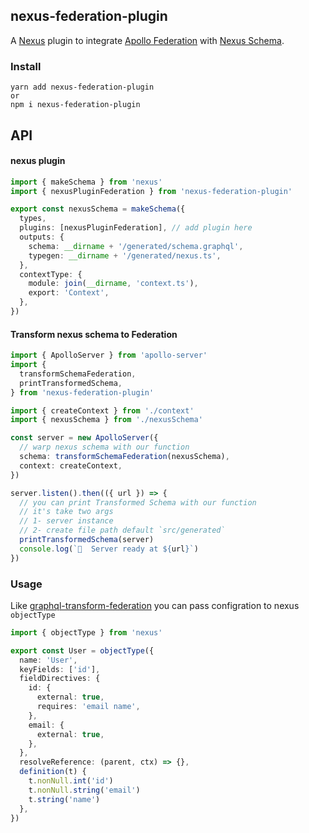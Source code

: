 ## nexus-federation-plugin

A [Nexus](https://nexusjs.org/) plugin to integrate
[Apollo Federation](https://www.apollographql.com/docs/federation/)
with [Nexus Schema](https://nexusjs.org/docs/guides/schema).

### Install

```shell
yarn add nexus-federation-plugin
or
npm i nexus-federation-plugin
```

## API

#### nexus plugin

```ts
import { makeSchema } from 'nexus'
import { nexusPluginFederation } from 'nexus-federation-plugin'

export const nexusSchema = makeSchema({
  types,
  plugins: [nexusPluginFederation], // add plugin here
  outputs: {
    schema: __dirname + '/generated/schema.graphql',
    typegen: __dirname + '/generated/nexus.ts',
  },
  contextType: {
    module: join(__dirname, 'context.ts'),
    export: 'Context',
  },
})
```

#### Transform nexus schema to Federation

```ts
import { ApolloServer } from 'apollo-server'
import {
  transformSchemaFederation,
  printTransformedSchema,
} from 'nexus-federation-plugin'

import { createContext } from './context'
import { nexusSchema } from './nexusSchema'

const server = new ApolloServer({
  // warp nexus schema with our function
  schema: transformSchemaFederation(nexusSchema),
  context: createContext,
})

server.listen().then(({ url }) => {
  // you can print Transformed Schema with our function
  // it's take two args
  // 1- server instance
  // 2- create file path default `src/generated`
  printTransformedSchema(server)
  console.log(`🚀  Server ready at ${url}`)
})
```

### Usage

Like [graphql-transform-federation](https://github.com/0xR/graphql-transform-federation#usage) you can pass configration to nexus `objectType`

```ts
import { objectType } from 'nexus'

export const User = objectType({
  name: 'User',
  keyFields: ['id'],
  fieldDirectives: {
    id: {
      external: true,
      requires: 'email name',
    },
    email: {
      external: true,
    },
  },
  resolveReference: (parent, ctx) => {},
  definition(t) {
    t.nonNull.int('id')
    t.nonNull.string('email')
    t.string('name')
  },
})
```
